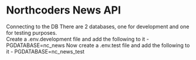 # Northcoders News API

Connecting to the DB
There are 2 databases, one for development and one for testing purposes.  
Create a .env.development file and add the following to it - PGDATABASE=nc_news
Now create a .env.test file and add the following to it - PGDATABASE=nc_news_test

